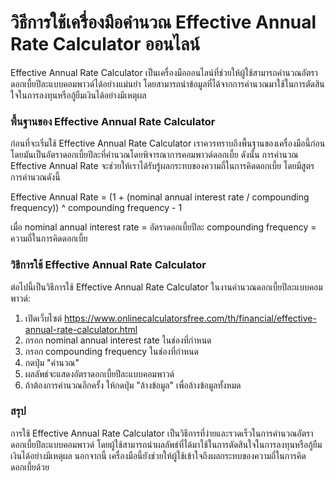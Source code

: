 วิธีการใช้เครื่องมือคำนวณ Effective Annual Rate Calculator ออนไลน์
==================================================================

Effective Annual Rate Calculator เป็นเครื่องมือออนไลน์ที่ช่วยให้ผู้ใช้สามารถคำนวณอัตราดอกเบี้ยปีละแบบคอมพาวด์ได้อย่างแม่นยำ โดยสามารถนำข้อมูลที่ได้จากการคำนวณมาใช้ในการตัดสินใจในการลงทุนหรือกู้ยืมเงินได้อย่างมีเหตุผล

### พื้นฐานของ Effective Annual Rate Calculator

ก่อนที่จะเริ่มใช้ Effective Annual Rate Calculator เราควรทราบถึงพื้นฐานของเครื่องมือนี้ก่อน โดยมันเป็นอัตราดอกเบี้ยปีละที่คำนวณโดยพิจารณาการคอมพาวด์ดอกเบี้ย ดังนั้น การคำนวณ Effective Annual Rate จะช่วยให้เราได้รับรู้ผลกระทบของความถี่ในการคิดดอกเบี้ย โดยมีสูตรการคำนวณดังนี้

Effective Annual Rate = (1 + (nominal annual interest rate / compounding frequency)) ^ compounding frequency - 1

เมื่อ nominal annual interest rate = อัตราดอกเบี้ยปีละ compounding frequency = ความถี่ในการคิดดอกเบี้ย

### วิธีการใช้ Effective Annual Rate Calculator

ต่อไปนี้เป็นวิธีการใช้ Effective Annual Rate Calculator ในงานคำนวณดอกเบี้ยปีละแบบคอมพาวด์:

1. เปิดเว็บไซต์ <https://www.onlinecalculatorsfree.com/th/financial/effective-annual-rate-calculator.html>
2. กรอก nominal annual interest rate ในช่องที่กำหนด
3. กรอก compounding frequency ในช่องที่กำหนด
4. กดปุ่ม "คำนวณ"
5. ผลลัพธ์จะแสดงอัตราดอกเบี้ยปีละแบบคอมพาวด์
6. ถ้าต้องการคำนวณอีกครั้ง ให้กดปุ่ม "ล้างข้อมูล" เพื่อล้างข้อมูลทั้งหมด

### สรุป

การใช้ Effective Annual Rate Calculator เป็นวิธีการที่ง่ายและรวดเร็วในการคำนวณอัตราดอกเบี้ยปีละแบบคอมพาวด์ โดยผู้ใช้สามารถนำผลลัพธ์ที่ได้มาใช้ในการตัดสินใจในการลงทุนหรือกู้ยืมเงินได้อย่างมีเหตุผล นอกจากนี้ เครื่องมือนี้ยังช่วยให้ผู้ใช้เข้าใจถึงผลกระทบของความถี่ในการคิดดอกเบี้ยด้วย